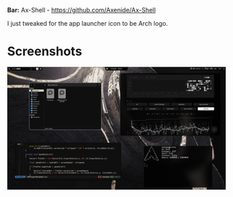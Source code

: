 **Bar:** Ax-Shell - https://github.com/Axenide/Ax-Shell

I just tweaked for the app launcher icon to be Arch logo.

# Screenshots
![Screenshot](Screenshots/250830_11h07m50s_screenshot.png)
